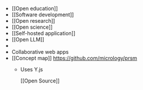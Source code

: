 - [[Open education]]
- [[Software development]]
- [[Open research]]
- [[Open science]]
- [[Self-hosted application]]
- [[Open LLM]]
-
- Collaborative web apps
- [[Concept map]]
  https://github.com/micrology/prsm
	- Uses Y.js
	  
	  [[Open Source]]